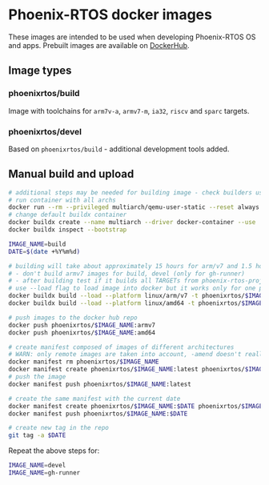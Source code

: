 # Phoenix-RTOS docker images

These images are intended to be used when developing Phoenix-RTOS OS and apps.
Prebuilt images are available on [DockerHub](https://hub.docker.com/r/phoenixrtos/build).

## Image types

### phoenixrtos/build

Image with toolchains for `arm7v-a`, `armv7-m`, `ia32`, `riscv` and `sparc` targets.

### phoenixrtos/devel

Based on `phoenixrtos/build` - additional development tools added.

## Manual build and upload

```bash
# additional steps may be needed for building image - check builders using command docker buildx ls
# run container with all archs
docker run --rm --privileged multiarch/qemu-user-static --reset always -p yes
# change default buildx container
docker buildx create --name multiarch --driver docker-container --use
docker buildx inspect --bootstrap

IMAGE_NAME=build
DATE=$(date +%Y%m%d)

# building will take about approximately 15 hours for arm/v7 and 1.5 hours for amd64
# - don't build armv7 images for build, devel (only for gh-runner)
# - after building test if it builds all TARGETs from phoenix-rtos-project
# use --load flag to load image into docker but it works only for one platform
docker buildx build --load --platform linux/arm/v7 -t phoenixrtos/$IMAGE_NAME:armv7 -f $IMAGE_NAME/Dockerfile $IMAGE_NAME
docker buildx build --load --platform linux/amd64 -t phoenixrtos/$IMAGE_NAME:amd64 -f $IMAGE_NAME/Dockerfile $IMAGE_NAME

# push images to the docker hub repo
docker push phoenixrtos/$IMAGE_NAME:armv7
docker push phoenixrtos/$IMAGE_NAME:amd64

# create manifest composed of images of different architectures
# WARN: only remote images are taken into account, -amend doesn't really work
docker manifest rm phoenixrtos/$IMAGE_NAME
docker manifest create phoenixrtos/$IMAGE_NAME:latest phoenixrtos/$IMAGE_NAME:armv7 phoenixrtos/$IMAGE_NAME:amd64
# push the image
docker manifest push phoenixrtos/$IMAGE_NAME:latest

# create the same manifest with the current date
docker manifest create phoenixrtos/$IMAGE_NAME:$DATE phoenixrtos/$IMAGE_NAME:armv7 phoenixrtos/$IMAGE_NAME:amd64
docker manifest push phoenixrtos/$IMAGE_NAME:$DATE

# create new tag in the repo
git tag -a $DATE

```

Repeat the above steps for:

```bash
IMAGE_NAME=devel
IMAGE_NAME=gh-runner
```
